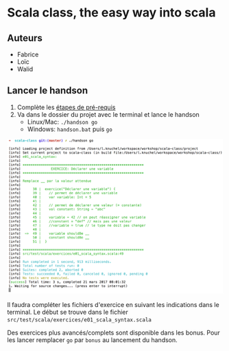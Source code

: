 # Scala class, the easy way into scala

## Auteurs

- Fabrice
- Loïc
- Walid

## Lancer le handson

1. Complète les [étapes de pré-requis](prérequis.md)
2. Va dans le dossier du projet avec le terminal et lance le handson
    - Linux/Mac: `./handson go`
    - Windows: `handson.bat` puis `go`

![handson-terminal](doc/assets/handson-terminal.png)

Il faudra compléter les fichiers d'exercice en suivant les indications dans le terminal.
Le début se trouve dans le fichier `src/test/scala/exercices/e01_scala_syntax.scala`

Des exercices plus avancés/complets sont disponible dans les bonus.
Pour les lancer remplacer `go` par `bonus` au lancement du handson.
